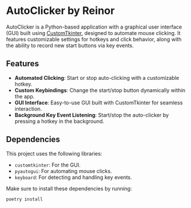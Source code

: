 # AutoClicker by Reinor

AutoClicker is a Python-based application with a graphical user interface (GUI) built using [CustomTkinter](https://github.com/TomSchimansky/CustomTkinter), designed to automate mouse clicking. It features customizable settings for hotkeys and click behavior, along with the ability to record new start buttons via key events.

## Features

- **Automated Clicking**: Start or stop auto-clicking with a customizable hotkey.
- **Custom Keybindings**: Change the start/stop button dynamically within the app.
- **GUI Interface**: Easy-to-use GUI built with CustomTkinter for seamless interaction.
- **Background Key Event Listening**: Start/stop the auto-clicker by pressing a hotkey in the background.

## Dependencies

This project uses the following libraries:

- `customtkinter`: For the GUI.
- `pyautogui`: For automating mouse clicks.
- `keyboard`: For detecting and handling key events.

Make sure to install these dependencies by running:

```bash
poetry install
```
